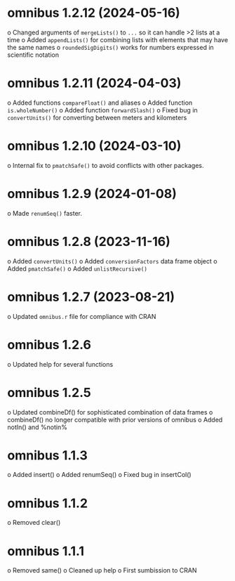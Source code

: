 omnibus 1.2.12 (2024-05-16)
===========
o Changed arguments of `mergeLists()` to `...` so it can handle >2 lists at a time
o Added `appendLists()` for combining lists with elements that may have the same names
o `roundedSigDigits()` works for numbers expressed in scientific notation

omnibus 1.2.11 (2024-04-03)
===========
o Added functions `compareFloat()` and aliases
o Added function `is.wholeNumber()`
o Added function `forwardSlash()`
o Fixed bug in `convertUnits()` for converting between meters and kilometers

omnibus 1.2.10 (2024-03-10)
===========
o Internal fix to `pmatchSafe()` to avoid conflicts with other packages.

omnibus 1.2.9 (2024-01-08)
===========
o Made `renumSeq()` faster.

omnibus 1.2.8 (2023-11-16)
===========
o Added `convertUnits()`
o Added `conversionFactors` data frame object
o Added `pmatchSafe()`
o Added `unlistRecursive()`

omnibus 1.2.7 (2023-08-21)
===========
o Updated `omnibus.r` file for compliance with CRAN

omnibus 1.2.6
===========
o Updated help for several functions

omnibus 1.2.5
===========
o Updated combineDf() for sophisticated combination of data frames
o combineDf() no longer compatible with prior versions of omnibus
o Added notIn() and %notin%

omnibus 1.1.3
===========
o Added insert()
o Added renumSeq()
o Fixed bug in insertCol()

omnibus 1.1.2
===========
o Removed clear()

omnibus 1.1.1
===========
o Removed same()
o Cleaned up help
o First sumbission to CRAN
